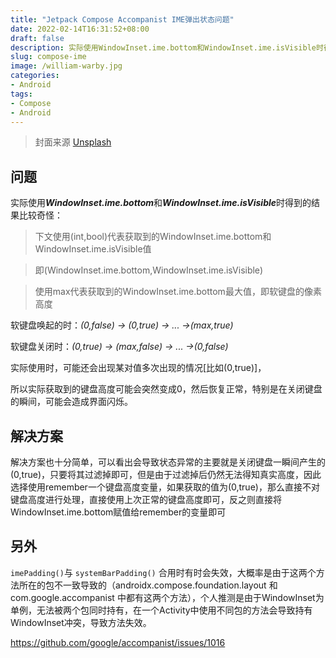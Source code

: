 ```yaml
---
title: "Jetpack Compose Accompanist IME弹出状态问题"
date: 2022-02-14T16:31:52+08:00
draft: false
description: 实际使用WindowInset.ime.bottom和WindowInset.ime.isVisible时得到的结果比较奇怪...
slug: compose-ime
image: /william-warby.jpg
categories:
- Android
tags:
- Compose
- Android
---
```


> 封面来源 [Unsplash](https://unsplash.com/photos/ld4wZGqlLF4)

## 问题

实际使用***WindowInset.ime.bottom***和***WindowInset.ime.isVisible***时得到的结果比较奇怪：

> 下文使用(int,bool)代表获取到的WindowInset.ime.bottom和WindowInset.ime.isVisible值

> 即(WindowInset.ime.bottom,WindowInset.ime.isVisible)

> 使用max代表获取到的WindowInset.ime.bottom最大值，即软键盘的像素高度

软键盘唤起的时：*(0,false) -> (0,true) -> ... ->(max,true)*

软键盘关闭时：*(0,true) -> (max,false) -> ... ->(0,false)*

实际使用时，可能还会出现某对值多次出现的情况[比如(0,true)]，

所以实际获取到的键盘高度可能会突然变成0，然后恢复正常，特别是在关闭键盘的瞬间，可能会造成界面闪烁。

## 解决方案

解决方案也十分简单，可以看出会导致状态异常的主要就是关闭键盘一瞬间产生的(0,true)，只要将其过滤掉即可，但是由于过滤掉后仍然无法得知真实高度，因此选择使用remember一个键盘高度变量，如果获取的值为(0,true)，那么直接不对键盘高度进行处理，直接使用上次正常的键盘高度即可，反之则直接将WindowInset.ime.bottom赋值给remember的变量即可



## 另外

`imePadding()`与 `‌systemBarPadding()` 合用时有时会失效，大概率是由于这两个方法所在的包不一致导致的（androidx.compose.foundation.layout 和 com.google.accompanist 中都有这两个方法），个人推测是由于WindowInset为单例，无法被两个包同时持有，在一个Activity中使用不同包的方法会导致持有WindowInset冲突，导致方法失效。

https://github.com/google/accompanist/issues/1016